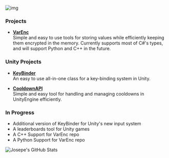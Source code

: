 ![img](https://i.imgur.com/OrZVBIx.png)

### Projects
- [**VarEnc**](https://github.com/JosepeDev/VarEnc)  
Simple and easy to use tools for storing values while efficiently keeping them encrypted in the memory.
Currently supports most of C#'s types, and will support Python and C++ in the future.

### Unity Projects
- [**KeyBinder**](https://github.com/JosepeDev/KeyBinder)  
An easy to use all-in-one class for a key-binding system in Unity.  

- [**CooldownAPI**](https://github.com/JosepeDev/CooldownAPI)  
Simple and easy tool for handling and managing cooldowns in UnityEngine efficiently.

### In Progress
- Additional version of KeyBinder for Unity's new input system
- A leaderboards tool for Unity games
- A C++ Support for VarEnc repo
- A Python Support for VarEnc repo

<img align="left" alt="Josepe's GitHub Stats" src="https://github-readme-stats.codestackr.vercel.app/api?username=JosepeDev&show_icons=true&hide_border=true" />
<!--
**JosepeDev/JosepeDev** is a ✨ _special_ ✨ repository because its `README.md` (this file) appears on your GitHub profile.

Here are some ideas to get you started:

- 🔭 I’m currently working on ...
- 🌱 I’m currently learning ...
- 👯 I’m looking to collaborate on ...
- 🤔 I’m looking for help with ...
- 💬 Ask me about ...
- 📫 How to reach me: ...
- 😄 Pronouns: ...
- ⚡ Fun fact: ...
-->
